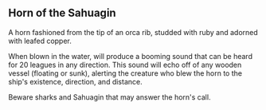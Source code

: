 ## Horn of the Sahuagin

A horn fashioned from the tip of an orca rib, studded with ruby and adorned with leafed copper.

When blown in the water, will produce a booming sound that can be heard for 20 leagues in any direction. This sound will echo off of any wooden vessel (floating or sunk), alerting the creature who blew the horn to the ship's existence, direction, and distance.

Beware sharks and Sahuagin that may answer the horn's call.